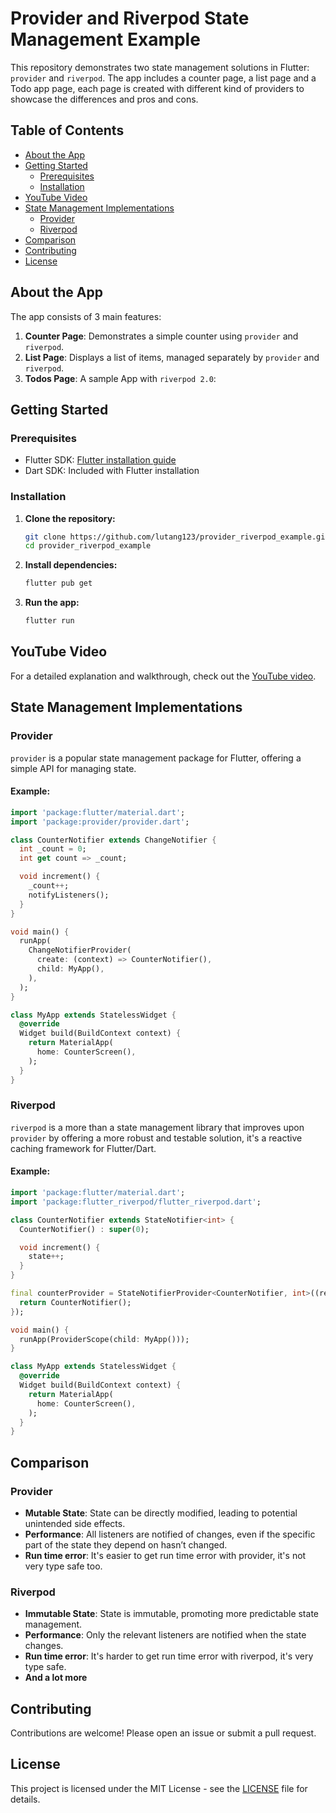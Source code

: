 # Provider and Riverpod State Management Example

This repository demonstrates two state management solutions in Flutter: `provider` and `riverpod`. The app includes a counter page, a list page and a Todo app page, each page is created with different kind of providers to showcase the differences and pros and cons.

## Table of Contents

- [About the App](#about-the-app)
- [Getting Started](#getting-started)
  - [Prerequisites](#prerequisites)
  - [Installation](#installation)
- [YouTube Video](#youtube-video)
- [State Management Implementations](#state-management-implementations)
  - [Provider](#provider)
  - [Riverpod](#riverpod)
- [Comparison](#comparison)
- [Contributing](#contributing)
- [License](#license)

## About the App

The app consists of 3 main features:

1. **Counter Page**: Demonstrates a simple counter using `provider` and `riverpod`.
2. **List Page**: Displays a list of items, managed separately by `provider` and `riverpod`.
3. **Todos Page**: A sample App with `riverpod 2.0`:

## Getting Started

### Prerequisites

- Flutter SDK: [Flutter installation guide](https://flutter.dev/docs/get-started/install)
- Dart SDK: Included with Flutter installation

### Installation

1. **Clone the repository:**

   ```bash
   git clone https://github.com/lutang123/provider_riverpod_example.git
   cd provider_riverpod_example
   ```

2. **Install dependencies:**

   ```bash
   flutter pub get
   ```

3. **Run the app:**

   ```bash
   flutter run
   ```

## YouTube Video

For a detailed explanation and walkthrough, check out the [YouTube video](https://youtu.be/your-video-link).

## State Management Implementations

### Provider

`provider` is a popular state management package for Flutter, offering a simple API for managing state.

#### Example:

```dart
import 'package:flutter/material.dart';
import 'package:provider/provider.dart';

class CounterNotifier extends ChangeNotifier {
  int _count = 0;
  int get count => _count;

  void increment() {
    _count++;
    notifyListeners();
  }
}

void main() {
  runApp(
    ChangeNotifierProvider(
      create: (context) => CounterNotifier(),
      child: MyApp(),
    ),
  );
}

class MyApp extends StatelessWidget {
  @override
  Widget build(BuildContext context) {
    return MaterialApp(
      home: CounterScreen(),
    );
  }
}
```

### Riverpod

`riverpod` is a more than a state management library that improves upon `provider` by offering a more robust and testable solution, it's a reactive caching framework for Flutter/Dart.

#### Example:

```dart
import 'package:flutter/material.dart';
import 'package:flutter_riverpod/flutter_riverpod.dart';

class CounterNotifier extends StateNotifier<int> {
  CounterNotifier() : super(0);

  void increment() {
    state++;
  }
}

final counterProvider = StateNotifierProvider<CounterNotifier, int>((ref) {
  return CounterNotifier();
});

void main() {
  runApp(ProviderScope(child: MyApp()));
}

class MyApp extends StatelessWidget {
  @override
  Widget build(BuildContext context) {
    return MaterialApp(
      home: CounterScreen(),
    );
  }
}
```

## Comparison

### Provider

- **Mutable State**: State can be directly modified, leading to potential unintended side effects.
- **Performance**: All listeners are notified of changes, even if the specific part of the state they depend on hasn’t changed.
- **Run time error**: It's easier to get run time error with provider, it's not very type safe too.

### Riverpod

- **Immutable State**: State is immutable, promoting more predictable state management.
- **Performance**: Only the relevant listeners are notified when the state changes.
- **Run time error**: It's harder to get run time error with riverpod, it's very type safe.
- **And a lot more**

## Contributing

Contributions are welcome! Please open an issue or submit a pull request.

## License

This project is licensed under the MIT License - see the [LICENSE](LICENSE) file for details.
